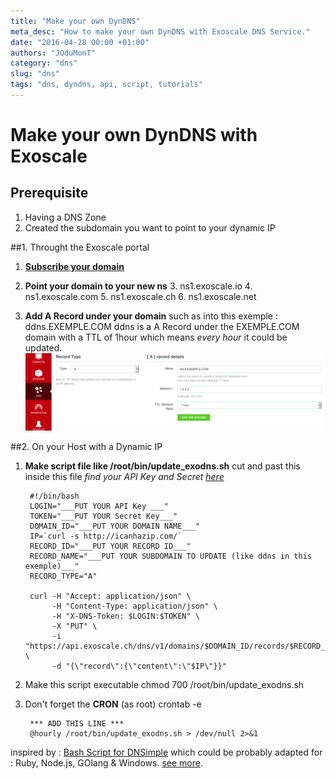 ```yaml
---
title: "Make your own DynDNS"
meta_desc: "How to make your own DynDNS with Exoscale DNS Service."
date: "2016-04-28 00:00 +01:00"
authors: "JOduMonT"
category: "dns"
slug: "dns"
tags: "dns, dyndns, api, script, tutorials"
---
```


# Make your own DynDNS with Exoscale

## Prerequisite

1. Having a DNS Zone
2. Created the subdomain you want to point to your dynamic IP

##1. Throught the Exoscale portal

1. **[Subscribe your domain](https://portal.exoscale.ch/dns)**

2. **Point your domain to your new ns**
	3. ns1.exoscale.io
	4. ns1.exoscale.com
	5. ns1.exoscale.ch
	6. ns1.exoscale.net

3. **Add A Record under your domain**
    such as into this exemple : ddns.EXEMPLE.COM
    ddns is a A Record under the EXEMPLE.COM domain
    with a TTL of 1hour
    which means *every hour* it could be updated.
![](../img/dns/add_dns_record.png)

##2. On your Host with a Dynamic IP

1. **Make script file like /root/bin/update_exodns.sh**
cut and past this inside this file
*find your API Key and Secret [here](https://portal.exoscale.ch/account/profile/api)*

		#!/bin/bash
		LOGIN="___PUT YOUR API Key ___"
		TOKEN="___PUT YOUR Secret Key___"
		DOMAIN_ID="___PUT YOUR DOMAIN NAME___"
		IP=`curl -s http://icanhazip.com/`
		RECORD_ID="___PUT YOUR RECORD ID___"
		RECORD_NAME="___PUT YOUR SUBDOMAIN TO UPDATE (like ddns in this exemple)___"
		RECORD_TYPE="A"

		curl -H "Accept: application/json" \
             -H "Content-Type: application/json" \
		     -H "X-DNS-Token: $LOGIN:$TOKEN" \
    		 -X "PUT" \
		     -i "https://api.exoscale.ch/dns/v1/domains/$DOMAIN_ID/records/$RECORD_ID" \
		     -d "{\"record\":{\"content\":\"$IP\"}}"
2. Make this script executable
		chmod 700 /root/bin/update_exodns.sh

3. Don't forget the **CRON** (as root)
		crontab -e

		*** ADD THIS LINE ***
        @hourly /root/bin/update_exodns.sh > /dev/null 2>&1

inspired by : [Bash Script for DNSimple](https://developer.dnsimple.com/ddns/)
which could be probably adapted for : Ruby, Node.js, GOlang & Windows. [see more](https://developer.dnsimple.com/tools/).
